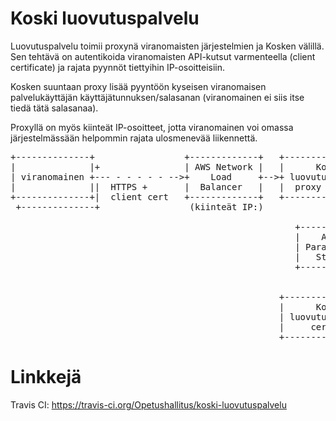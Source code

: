 # Koski luovutuspalvelu

Luovutuspalvelu toimii proxynä viranomaisten järjestelmien ja Kosken
välillä.  Sen tehtävä on autentikoida viranomaisten API-kutsut
varmenteella (client certificate) ja rajata pyynnöt tiettyihin
IP-osoitteisiin.

Kosken suuntaan proxy lisää pyyntöön kyseisen viranomaisen
palvelukäyttäjän käyttäjätunnuksen/salasanan (viranomainen ei siis
itse tiedä tätä salasanaa).

Proxyllä on myös kiinteät IP-osoitteet, jotta viranomainen voi omassa
järjestelmässään helpommin rajata ulosmenevää liikennettä.

<pre>
+--------------+                 +-------------+   +-----------------+               +------------+   +------------------+
|              |+                | AWS Network |   |      Koski      |               |   Koski    |   |      Koski       |+
| viranomainen +--- - - - - - -->+    Load     +-->+ luovutuspalvelu +-- - - - - - ->+  haproxy   +---+ sovelluspalvelin ||
|              ||  HTTPS +       |  Balancer   |   |  proxy (Nginx)  |  HTTPS +      | (Cybercom) |   |    (Cybercom)    ||
+--------------+|  client cert   +-------------+   +--------+--------+  basic auth   +------------+   +------------------+|
 +--------------+                 (kiinteät IP:)            |                                          +------------------+
                                                            |
                                                      +-----+-----+
                                                      |    AWS    |   Luovutuspalvelun konfiguraatio
                                                      | Parameter |   (mm. sallitut viranomaisten varmenteet ja IP:t,
                                                      |   Store   |   palvelimen varmenne ja private key)
                                                      +-----+-----+
                                                            ^
                                                            |
                                                   +--------+--------+
                                                   |      Koski      |         +------------------+
                                                   | luovutuspalvelu +- - - -->+ Let's Encrypt CA |
                                                   |     certbot     |         +------------------+
                                                   +-----------------+
</pre>

# Linkkejä

Travis CI: https://travis-ci.org/Opetushallitus/koski-luovutuspalvelu
